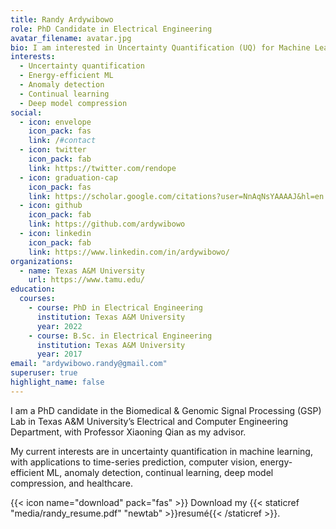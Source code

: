 ```yaml
---
title: Randy Ardywibowo
role: PhD Candidate in Electrical Engineering
avatar_filename: avatar.jpg
bio: I am interested in Uncertainty Quantification (UQ) for Machine Learning (ML) and it's various applications
interests:
  - Uncertainty quantification
  - Energy-efficient ML
  - Anomaly detection
  - Continual learning
  - Deep model compression
social:
  - icon: envelope
    icon_pack: fas
    link: /#contact
  - icon: twitter
    icon_pack: fab
    link: https://twitter.com/rendope
  - icon: graduation-cap
    icon_pack: fas
    link: https://scholar.google.com/citations?user=NnAqNsYAAAAJ&hl=en
  - icon: github
    icon_pack: fab
    link: https://github.com/ardywibowo
  - icon: linkedin
    icon_pack: fab
    link: https://www.linkedin.com/in/ardywibowo/
organizations:
  - name: Texas A&M University
    url: https://www.tamu.edu/
education:
  courses:
    - course: PhD in Electrical Engineering
      institution: Texas A&M University
      year: 2022
    - course: B.Sc. in Electrical Engineering
      institution: Texas A&M University
      year: 2017
email: "ardywibowo.randy@gmail.com"
superuser: true
highlight_name: false
---
```

I am a PhD candidate in the Biomedical & Genomic Signal Processing (GSP) Lab in Texas A&M University’s Electrical and Computer Engineering Department, with Professor Xiaoning Qian as my advisor. 

My current interests are in uncertainty quantification in machine learning, with applications to time-series prediction, computer vision, energy-efficient ML, anomaly detection, continual learning, deep model compression, and healthcare.

{{< icon name="download" pack="fas" >}} Download my {{< staticref "media/randy_resume.pdf" "newtab" >}}resumé{{< /staticref >}}.
